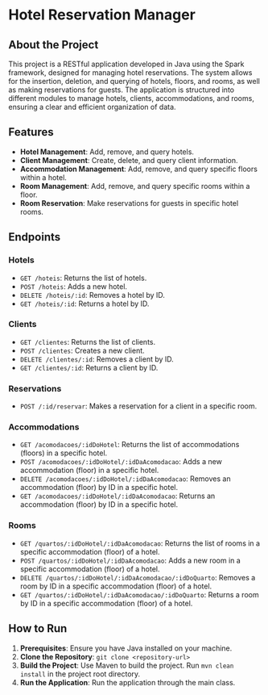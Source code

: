 # Hotel Reservation Manager

## About the Project

This project is a RESTful application developed in Java using the Spark framework, designed for managing hotel reservations. The system allows for the insertion, deletion, and querying of hotels, floors, and rooms, as well as making reservations for guests. The application is structured into different modules to manage hotels, clients, accommodations, and rooms, ensuring a clear and efficient organization of data.

## Features

- **Hotel Management**: Add, remove, and query hotels.
- **Client Management**: Create, delete, and query client information.
- **Accommodation Management**: Add, remove, and query specific floors within a hotel.
- **Room Management**: Add, remove, and query specific rooms within a floor.
- **Room Reservation**: Make reservations for guests in specific hotel rooms.

## Endpoints

### Hotels
- `GET /hoteis`: Returns the list of hotels.
- `POST /hoteis`: Adds a new hotel.
- `DELETE /hoteis/:id`: Removes a hotel by ID.
- `GET /hoteis/:id`: Returns a hotel by ID.

### Clients
- `GET /clientes`: Returns the list of clients.
- `POST /clientes`: Creates a new client.
- `DELETE /clientes/:id`: Removes a client by ID.
- `GET /clientes/:id`: Returns a client by ID.

### Reservations
- `POST /:id/reservar`: Makes a reservation for a client in a specific room.

### Accommodations
- `GET /acomodacoes/:idDoHotel`: Returns the list of accommodations (floors) in a specific hotel.
- `POST /acomodacoes/:idDoHotel/:idDaAcomodacao`: Adds a new accommodation (floor) in a specific hotel.
- `DELETE /acomodacoes/:idDoHotel/:idDaAcomodacao`: Removes an accommodation (floor) by ID in a specific hotel.
- `GET /acomodacoes/:idDoHotel/:idDaAcomodacao`: Returns an accommodation (floor) by ID in a specific hotel.

### Rooms
- `GET /quartos/:idDoHotel/:idDaAcomodacao`: Returns the list of rooms in a specific accommodation (floor) of a hotel.
- `POST /quartos/:idDoHotel/:idDaAcomodacao`: Adds a new room in a specific accommodation (floor) of a hotel.
- `DELETE /quartos/:idDoHotel/:idDaAcomodacao/:idDoQuarto`: Removes a room by ID in a specific accommodation (floor) of a hotel.
- `GET /quartos/:idDoHotel/:idDaAcomodacao/:idDoQuarto`: Returns a room by ID in a specific accommodation (floor) of a hotel.

## How to Run

1. **Prerequisites**: Ensure you have Java installed on your machine.
2. **Clone the Repository**: `git clone <repository-url>`
3. **Build the Project**: Use Maven to build the project. Run `mvn clean install` in the project root directory.
4. **Run the Application**: Run the application through the main class.


